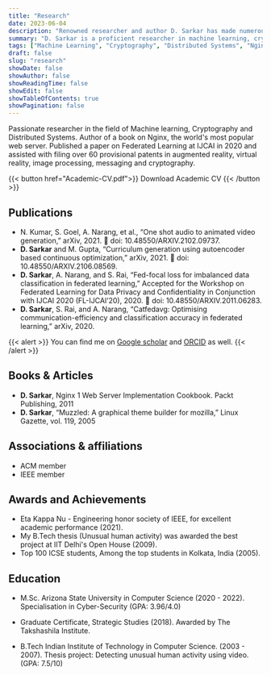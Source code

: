 ```yaml
---
title: "Research"
date: 2023-06-04
description: "Renowned researcher and author D. Sarkar has made numerous contributions to machine learning, cryptography, and distributed systems. An expert in federated learning and Nginx web server technology, Sarkar has penned multiple papers and books, published internationally recognized research, and filed provisional patents. Sarkar is a prominent member of ACM and IEEE, and has garnered several awards for academic and project excellence."
summary: "D. Sarkar is a proficient researcher in machine learning, cryptography, and distributed systems, with numerous publications and patents to his name. With a book on Nginx web server under his belt, Sarkar's research papers span across federated learning and continuous optimization. Sarkar holds a Masters from Arizona State University in Computer Science with a specialisation in Cyber-Security and a B.Tech from the Indian Institute of Technology. Notable achievements include being awarded for the best project at IIT Delhi's Open House and an excellent academic performance by Eta Kappa Nu - the engineering honor society of IEEE."
tags: ["Machine Learning", "Cryptography", "Distributed Systems", "Nginx", "Web Server", "Federated Learning", "Augmented Reality", "Virtual Reality", "Image Processing", "Messaging", "Academic Publications", "Patents", "Cyber-Security", "Computer Science", "ACM", "IEEE", "Academic Awards", "Eta Kappa Nu", "Indian Institute of Technology", "Arizona State University", "B.Tech", "M.Sc."]
draft: false
slug: "research"
showDate: false
showAuthor: false
showReadingTime: false
showEdit: false
showTableOfContents: true
showPagination: false
---
```


Passionate researcher in the field of Machine learning, Cryptography and Distributed Systems. Author of a book on Nginx, the world's most popular web server. Published a paper on Federated Learning at IJCAI in 2020 and assisted with filing over 60 provisional patents in augmented reality, virtual reality, image processing, messaging and cryptography.

{{< button href="Academic-CV.pdf">}}
Download Academic CV
{{< /button >}}

## Publications 

* N. Kumar, S. Goel, A. Narang, et al., “One shot audio to animated video generation,” arXiv, 2021.  doi:
10.48550/ARXIV.2102.09737.
* **D. Sarkar** and M. Gupta, “Curriculum generation using autoencoder based continuous optimization,”
arXiv, 2021.  doi: 10.48550/ARXIV.2106.08569.
* **D. Sarkar**, A. Narang, and S. Rai, “Fed-focal loss for imbalanced data classification in federated
learning,” Accepted for the Workshop on Federated Learning for Data Privacy and Confidentiality in
Conjunction with IJCAI 2020 (FL-IJCAI’20), 2020.  doi: 10.48550/ARXIV.2011.06283.
* **D. Sarkar**, S. Rai, and A. Narang, “Catfedavg: Optimising communication-efficiency and classification
accuracy in federated learning,” arXiv, 2020. 

{{< alert >}}
You can find me on <a href="https://scholar.google.com/citations?user=t_ikr2UAAAAJ&hl=en">Google scholar</a> and <a href="https://orcid.org/0000-0001-5431-6367">ORCID</a> as well. 
{{< /alert >}}


## Books & Articles

* **D. Sarkar**, Nginx 1 Web Server Implementation Cookbook. Packt Publishing, 2011
* **D. Sarkar**, “Muzzled: A graphical theme builder for mozilla,” Linux Gazette, vol. 119, 2005

## Associations & affiliations
* ACM member 
* IEEE member 

## Awards and Achievements

*  Eta Kappa Nu - Engineering honor society of IEEE, for excellent academic performance (2021).
*  My B.Tech thesis (Unusual human activity) was awarded the best project at IIT Delhi's Open House (2009).
*  Top 100 ICSE students, Among the top students in Kolkata, India (2005).

## Education

* M.Sc. Arizona State University in Computer Science (2020 - 2022). Specialisation in Cyber-Security (GPA: 3.96/4.0)

* Graduate Certificate, Strategic Studies (2018). Awarded by The Takshashila Institute.

* B.Tech Indian Institute of Technology in Computer Science. (2003 - 2007). Thesis project: Detecting unusual human activity using video. (GPA: 7.5/10)


